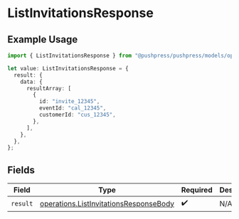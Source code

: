 # ListInvitationsResponse

## Example Usage

```typescript
import { ListInvitationsResponse } from "@pushpress/pushpress/models/operations";

let value: ListInvitationsResponse = {
  result: {
    data: {
      resultArray: [
        {
          id: "invite_12345",
          eventId: "cal_12345",
          customerId: "cus_12345",
        },
      ],
    },
  },
};
```

## Fields

| Field                                                                                            | Type                                                                                             | Required                                                                                         | Description                                                                                      |
| ------------------------------------------------------------------------------------------------ | ------------------------------------------------------------------------------------------------ | ------------------------------------------------------------------------------------------------ | ------------------------------------------------------------------------------------------------ |
| `result`                                                                                         | [operations.ListInvitationsResponseBody](../../models/operations/listinvitationsresponsebody.md) | :heavy_check_mark:                                                                               | N/A                                                                                              |